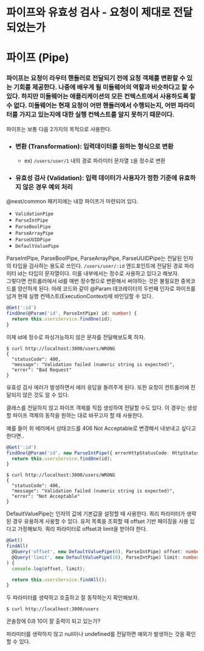 # 파이프와 유효성 검사 - 요청이 제대로 전달되었는가

# 파이프 (Pipe)

### 파이프는 요청이 라우터 핸들러로 전달되기 전에 요청 객체를 변환할 수 있는 기회를 제공한다. 나중에 배우게 될 미들웨어의 역할과 비슷하다고 할 수 있다. 하지만 미들웨어는 애플리케이션의 모든 컨텍스트에서 사용하도록 할 수 없다. 미들웨어는 현재 요청이 어떤 핸들러에서 수행되는지, 어떤 파라미터를 가지고 있는지에 대한 실행 컨텍스트를 알지 못하기 때문이다.  

파이프는 보통 다음 2가지의 목적으로 사용한다.

- ### 변환 (Transformation): 입력데이터를 원하는 형식으로 변환
  - ex) `/users/user/1` 내의 경로 파라미터 문자열 `1`을 정수로 변환
- ### 유효성 검사 (Validation): 입력 데이터가 사용자가 정한 기준에 유효하지 않은 경우 예외 처리

@nest/common 패키지에는 내장 파이프가 마련되어 있다.

- `ValidationPipe`
- `ParseIntPipe`
- `ParseBoolPipe`
- `ParseArrayPipe`
- `ParseUUIDPipe`
- `DefaultValuePipe`

ParseIntPipe, ParseBoolPipe, ParseArrayPipe, ParseUUIDPipe는 전달된 인자의 타입을 검사하는 용도로 쓰인다. `/users/user/:id` 엔드포인트에 전달된 경로 파라미터 id는 타입이 문자열이다. 이를 내부에서는 정수로 사용하고 있다고 해보자.  
그렇다면 컨트롤러에서 id를 매번 정수형으로 변환해서 써야하는 것은 불필요한 중복코드를 양산하게 된다. 아래 코드와 같이 @Param 데코레이터의 두번째 인자로 파이프를 넘겨 현재 실행 컨텍스트(ExecutionContext)에 바인딩할 수 있다.

```typescript
@Get(':id')
findOne(@Param('id', ParseIntPipe) id: number) {
  return this.usersService.findOne(id);
}
```

이제 id에 정수로 파싱가능하지 않은 문자를 전달해보도록 하자.

```
$ curl http://localhost:3000/users/WRONG
{
  "statusCode": 400,
  "message": "Validation failed (numeric string is expected)",
  "error": "Bad Request"
}
```

유효성 검사 에러가 발생하면서 에러 응답을 돌려주게 된다. 또한 요청이 컨트롤러에 전달되지 않은 것도 알 수 있다.  

클래스를 전달하지 않고 파이프 객체를 직접 생성하여 전달할 수도 있다. 이 경우는 생성할 파이프 객체의 동작을 원하는 대로 바꾸고자 할 때 사용한다.  

예를 들어 위 에러에서 상태코드를 406 Not Acceptable로 변경해서 내보내고 싶다고 한다면..

```typescript
@Get(':id')
findOne(@Param('id', new ParseIntPipe({ errorHttpStatusCode: HttpStatus.NOT_ACCEPTABLE })) id: number) {
  return this.usersService.findOne(id);
}
```

```
$ curl http://localhost:3000/users/WRONG
{
  "statusCode": 406,
  "message": "Validation failed (numeric string is expected)",
  "error": "Not Acceptable"
}
```

DefaultValuePipe는 인자의 값에 기본값을 설정할 때 사용한다. 쿼리 파라미터가 생략된 경우 유용하게 사용할 수 있다. 유저 목록을 조회할 때 offset 기반 페이징을 사용 있다고 가정해보자. 쿼리 파라미터로 offset과 limit을 받아야 한다.

```typescript
@Get()
findAll(
  @Query('offset', new DefaultValuePipe(0), ParseIntPipe) offset: number,
  @Query('limit', new DefaultValuePipe(10), ParseIntPipe) limit: number,
) {
  console.log(offset, limit);

  return this.usersService.findAll();
}
```

두 파라미터를 생략하고 호출하고 잘 동작하는지 확인해보자.

```
$ curl http://localhost:3000/users
```

콘솔창에 0과 10이 잘 출력이 되고 있는가?  

파라미터를 생략하지 않고 null이나 undefined를 전달하면 예외가 발생하는 것을 확인할 수 있다.